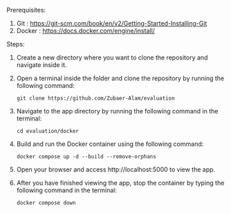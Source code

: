 Prerequisites:

   1. Git    : https://git-scm.com/book/en/v2/Getting-Started-Installing-Git
   2. Docker : https://docs.docker.com/engine/install/

Steps:

   1. Create a new directory where you want to clone the repository and navigate inside it.
   2. Open a terminal inside the folder and clone the repository by running the following command:
                
          git clone https://github.com/Zubaer-Alam/evaluation
          
   3. Navigate to the app directory by running the following command in the terminal:
            
          cd evaluation/docker
          
   4. Build and run the Docker container using the following command:
         
          docker compose up -d --build --remove-orphans
          
   5. Open your browser and access http://localhost:5000 to view the app.
   6. After you have finished viewing the app, stop the container by typing the following command in the terminal:

          docker compose down
          
   

